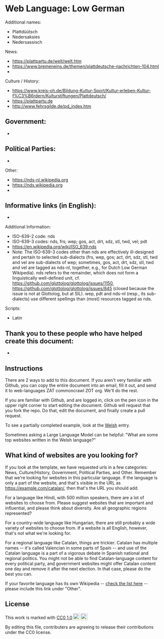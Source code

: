 # Web Language: Low German

Additional names:
- Plattdüütsch
- Nedersaksies
- Nedersassisch

News:
- https://plattpartu.de/welt/welt.htm
- https://www.bremeneins.de/themen/plattdeutsche-nachrichten-104.html
- 

Culture / History:
- https://www.kreis-oh.de/Bildung-Kultur-Sport/Kultur-erleben-Kultur-f%C3%B6rdern/Kulturstiftungen/Plattdeutsch/
- https://plattpartu.de
- http://www.fehrsgilde.de/pd_index.htm

Government:
- 
- 

Political Parties:
- 
- 

Other:
- https://nds-nl.wikipedia.org
- https://nds.wikipedia.org
- 

Informative links (in English):
- 
- 

Additional Information:
- ISO-639-2 code: nds
- ISO-639-3 codes: nds, frs; wep; gos, act, drt, sdz, stl, twd, vel; pdt
- https://en.wikipedia.org/wiki/ISO_639:nds
- Note: The ISO-639-3 codes other than nds are effectively ill-designed and pertain to selected sub-dialects (frs, wep, gos; act, drt, sdz, stl, twd and vel are sub-dialects of wep; sometimes, gos, act, drt, sdz, stl, twd and vel are tagged as nds-nl, together, e.g., for Dutch Low German Wikipedia). nds refers to the remainder, which does not form a linguistically well-defined unit, cf. https://github.com/glottolog/glottolog/issues/1150, https://github.com/glottolog/glottolog/issues/845 (closed because the issue is not at Glottolog, but at SIL). wep, pdt and nds-nl (resp., its sub-dialects) use different spellings than (most) resources tagged as nds.


Scripts:
- Latin

Thank you to these people who have helped create this document:
- 
- 

## Instructions

There are 2 ways to add to this document. If you aren't very familiar
with Github, you can copy the entire document into an email, fill it
out, and send it to web-languages ZAT commoncrawl ZOT org. We'll do the rest.

If you are familiar with Github, and are logged in, click on the pen
icon in the upper right corner to start editing the document.
Github will request that you fork the repo. Do that, edit the
document, and finally create a pull request.

To see a partially completed example, look at the
[Welsh](../living/welsh.md) entry.

Sometimes asking a Large Language Model can be helpful: "What are some
top websites written in the Welsh language?"

## What kind of websites are you looking for?

If you look at the template, we have requested urls in a few
categories: News, Culture/History, Government, Political Parties, and
Other. Remember that we're looking for websites in this particular
language. If the language is only a part of the website, and that's
visible in the URL as https://example.com/catalan/, then that's the
URL you should add.

For a language like Hindi, with 500 million speakers, there are a lot
of websites to choose from. Please suggest websites that are important
and influential, and please think about diversity. Are all geographic
regions represented?

For a country-wide language like Hungarian, there are still probably a
wide variety of websites to choose from. If a website is all English,
however, that's not what we're looking for.

For a regional language like Catalan, things are trickier. Catalan has
multiple names -- it's called Valencian in some parts of Spain -- and
use of the Catalan language is a part of a vigorous debate in Spanish
national and regional politics. You might not be able to find
Catalan-language content for every political party, and government
websites might offer Catalan content one day and remove it after
the next election. In that case, please do the best you can.

If your favorite language has its own Wikipedia -- [check the list here](https://en.wikipedia.org/wiki/List_of_Wikipedias) --
please include this link under "Other".

## License

<p xmlns:cc="http://creativecommons.org/ns#" >This work is marked with <a href="https://creativecommons.org/publicdomain/zero/1.0/?ref=chooser-v1" target="_blank" rel="license noopener noreferrer" style="display:inline-block;">CC0 1.0<img style="height:22px!important;margin-left:3px;vertical-align:text-bottom;" src="https://mirrors.creativecommons.org/presskit/icons/cc.svg?ref=chooser-v1" alt=""><img style="height:22px!important;margin-left:3px;vertical-align:text-bottom;" src="https://mirrors.creativecommons.org/presskit/icons/zero.svg?ref=chooser-v1" alt=""></a></p>

By editing this file, contributers are agreeing to release their contributions under the CC0 license.
